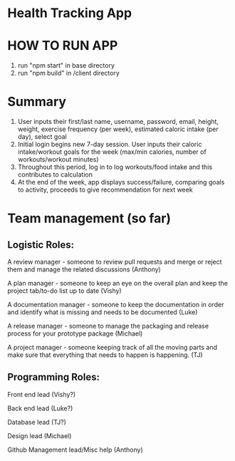 # Health Tracking App

# HOW TO RUN APP

1. run "npm start" in base directory
2. run "npm build" in /client directory

# Summary 

1. User inputs their first/last name, username, password, email, height, weight, exercise frequency (per week), estimated caloric intake (per day), select goal
2. Initial login begins new 7-day session. User inputs their caloric intake/workout goals for the week (max/min calories, number of workouts/workout minutes)
3. Throughout this period, log in to log workouts/food intake and this contributes to calculation
4. At the end of the week, app displays success/failure, comparing goals to activity, proceeds to give recommendation for next week

# Team management (so far)

## Logistic Roles:

A review manager - someone to review pull requests and merge or reject them and manage the related discussions (Anthony)

A plan manager - someone to keep an eye on the overall plan and keep the project tab/to-do list up to date (Vishy)

A documentation manager - someone to keep the documentation in order and identify what is missing and needs to be documented (Luke)

A release manager - someone to manage the packaging and release process for your prototype package (Michael)

A project manager - someone keeping track of all the moving parts and make sure that everything that needs to happen is happening. (TJ)

## Programming Roles:

Front end lead (Vishy?)

Back end lead (Luke?)

Database lead (TJ?)

Design lead (Michael)

Github Management lead/Misc help (Anthony)
